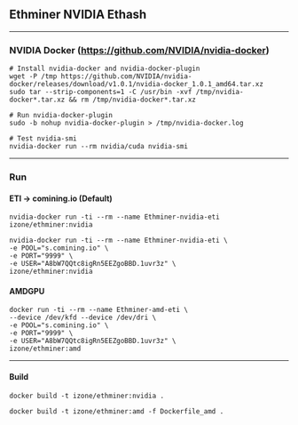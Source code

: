 ## Ethminer NVIDIA Ethash
-----

### NVIDIA Docker (https://github.com/NVIDIA/nvidia-docker)
```
# Install nvidia-docker and nvidia-docker-plugin
wget -P /tmp https://github.com/NVIDIA/nvidia-docker/releases/download/v1.0.1/nvidia-docker_1.0.1_amd64.tar.xz
sudo tar --strip-components=1 -C /usr/bin -xvf /tmp/nvidia-docker*.tar.xz && rm /tmp/nvidia-docker*.tar.xz

# Run nvidia-docker-plugin
sudo -b nohup nvidia-docker-plugin > /tmp/nvidia-docker.log

# Test nvidia-smi
nvidia-docker run --rm nvidia/cuda nvidia-smi
```
-----


### Run

#### ETI -> comining.io (Default)
```
nvidia-docker run -ti --rm --name Ethminer-nvidia-eti izone/ethminer:nvidia
```
```
nvidia-docker run -ti --rm --name Ethminer-nvidia-eti \
-e POOL="s.comining.io" \
-e PORT="9999" \
-e USER="A8bW7QQtc8igRn5EEZgoBBD.1uvr3z" \
izone/ethminer:nvidia 
```

#### AMDGPU
```
docker run -ti --rm --name Ethminer-amd-eti \
--device /dev/kfd --device /dev/dri \
-e POOL="s.comining.io" \
-e PORT="9999" \
-e USER="A8bW7QQtc8igRn5EEZgoBBD.1uvr3z" \
izone/ethminer:amd
```

-----
#### Build
```
docker build -t izone/ethminer:nvidia .
```
```
docker build -t izone/ethminer:amd -f Dockerfile_amd .
```

